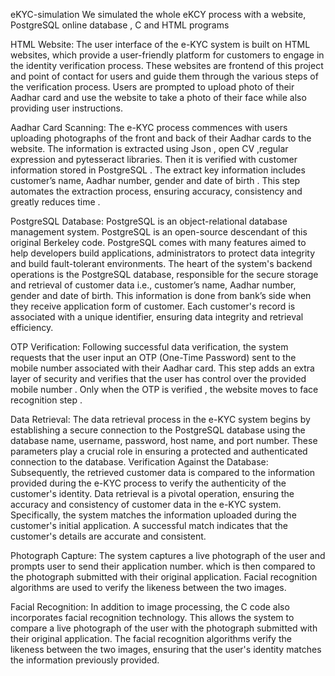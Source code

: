 eKYC-simulation
We simulated the whole eKCY process with a website, PostgreSQL online database , C and HTML programs

HTML Website: The user interface of the e-KYC system is built on HTML websites, which provide a user-friendly platform for customers to engage in the identity verification process. These websites are frontend of this project and point of contact for users and guide them through the various steps of the verification process. Users are prompted to upload photo of their Aadhar card and use the website to take a photo of their face while also providing user instructions.

Aadhar Card Scanning: The e-KYC process commences with users uploading photographs of the front and back of their Aadhar cards to the website. The information is extracted using Json , open CV ,regular expression and pytesseract libraries. Then it is verified with customer information stored in PostgreSQL . The extract key information includes customer’s name, Aadhar number, gender and date of birth . This step automates the extraction process, ensuring accuracy, consistency and greatly reduces time .

PostgreSQL Database: PostgreSQL is an object-relational database management system. PostgreSQL is an open-source descendant of this original Berkeley code. PostgreSQL comes with many features aimed to help developers build applications, administrators to protect data integrity and build fault-tolerant environments. The heart of the system's backend operations is the PostgreSQL database, responsible for the secure storage and retrieval of customer data i.e., customer’s name, Aadhar number, gender and date of birth. This information is done from bank’s side when they receive application form of customer. Each customer's record is associated with a unique identifier, ensuring data integrity and retrieval efficiency.

OTP Verification: Following successful data verification, the system requests that the user input an OTP (One-Time Password) sent to the mobile number associated with their Aadhar card. This step adds an extra layer of security and verifies that the user has control over the provided mobile number . Only when the OTP is verified , the website moves to face recognition step .

Data Retrieval: The data retrieval process in the e-KYC system begins by establishing a secure connection to the PostgreSQL database using the database name, username, password, host name, and port number. These parameters play a crucial role in ensuring a protected and authenticated connection to the database.
Verification Against the Database: Subsequently, the retrieved customer data is compared to the information provided during the e-KYC process to verify the authenticity of the customer's identity. Data retrieval is a pivotal operation, ensuring the accuracy and consistency of customer data in the e-KYC system. Specifically, the system matches the information uploaded during the customer's initial application. A successful match indicates that the customer's details are accurate and consistent.

Photograph Capture: The system captures a live photograph of the user and prompts user to send their application number. which is then compared to the photograph submitted with their original application. Facial recognition algorithms are used to verify the likeness between the two images.

Facial Recognition: In addition to image processing, the C code also incorporates facial recognition technology. This allows the system to compare a live photograph of the user with the photograph submitted with their original application. The facial recognition algorithms verify the likeness between the two images, ensuring that the user's identity matches the information previously provided.
